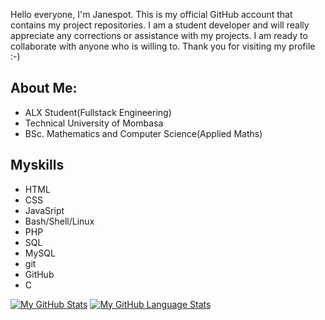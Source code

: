 Hello everyone,
I'm Janespot. This is my official GitHub account that contains my project repositories.
I am a student developer and will really appreciate any corrections or assistance with my projects.
I am ready to collaborate with anyone who is willing to.
Thank you for visiting my profile :-)

## About Me:
- ALX Student(Fullstack Engineering)
- Technical University of Mombasa
- BSc. Mathematics and Computer Science(Applied Maths)

## Myskills
- HTML
- CSS
- JavaSript
- Bash/Shell/Linux
- PHP
- SQL
- MySQL
- git
- GitHub
- C


[![My GitHub Stats](https://github-readme-stats.vercel.app/api/?username=Janespot&count_private=true&theme=tokyonight&showicons=true)]()
[![My GitHub Language Stats](https://github-readme-stats.vercel.app/api/top-langs/?username=Janespot&langs_count=5&theme=tokyonight)]()

